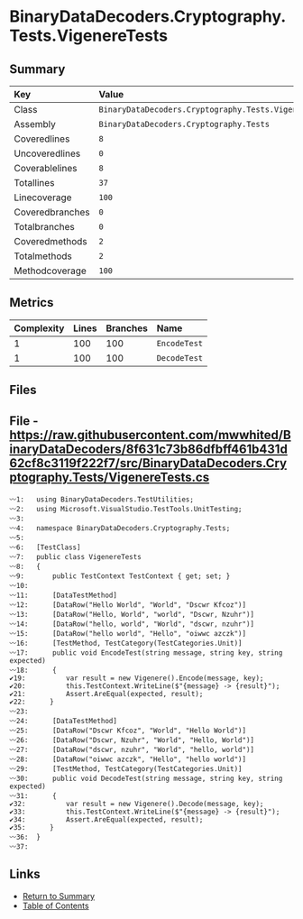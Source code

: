 ﻿# BinaryDataDecoders.Cryptography.Tests.VigenereTests

## Summary

| Key             | Value                                                 |
| :-------------- | :---------------------------------------------------- |
| Class           | `BinaryDataDecoders.Cryptography.Tests.VigenereTests` |
| Assembly        | `BinaryDataDecoders.Cryptography.Tests`               |
| Coveredlines    | `8`                                                   |
| Uncoveredlines  | `0`                                                   |
| Coverablelines  | `8`                                                   |
| Totallines      | `37`                                                  |
| Linecoverage    | `100`                                                 |
| Coveredbranches | `0`                                                   |
| Totalbranches   | `0`                                                   |
| Coveredmethods  | `2`                                                   |
| Totalmethods    | `2`                                                   |
| Methodcoverage  | `100`                                                 |

## Metrics

| Complexity | Lines | Branches | Name         |
| :--------- | :---- | :------- | :----------- |
| 1          | 100   | 100      | `EncodeTest` |
| 1          | 100   | 100      | `DecodeTest` |

## Files

## File - https://raw.githubusercontent.com/mwwhited/BinaryDataDecoders/8f631c73b86dfbff461b431d62cf8c3119f222f7/src/BinaryDataDecoders.Cryptography.Tests/VigenereTests.cs

```CSharp
〰1:   using BinaryDataDecoders.TestUtilities;
〰2:   using Microsoft.VisualStudio.TestTools.UnitTesting;
〰3:   
〰4:   namespace BinaryDataDecoders.Cryptography.Tests;
〰5:   
〰6:   [TestClass]
〰7:   public class VigenereTests
〰8:   {
〰9:       public TestContext TestContext { get; set; }
〰10:  
〰11:      [DataTestMethod]
〰12:      [DataRow("Hello World", "World", "Dscwr Kfcoz")]
〰13:      [DataRow("Hello, World", "world", "Dscwr, Nzuhr")]
〰14:      [DataRow("hello, world", "World", "dscwr, nzuhr")]
〰15:      [DataRow("hello world", "Hello", "oiwwc azczk")]
〰16:      [TestMethod, TestCategory(TestCategories.Unit)]
〰17:      public void EncodeTest(string message, string key, string expected)
〰18:      {
✔19:          var result = new Vigenere().Encode(message, key);
✔20:          this.TestContext.WriteLine($"{message} -> {result}");
✔21:          Assert.AreEqual(expected, result);
✔22:      }
〰23:  
〰24:      [DataTestMethod]
〰25:      [DataRow("Dscwr Kfcoz", "World", "Hello World")]
〰26:      [DataRow("Dscwr, Nzuhr", "World", "Hello, World")]
〰27:      [DataRow("dscwr, nzuhr", "World", "hello, world")]
〰28:      [DataRow("oiwwc azczk", "Hello", "hello world")]
〰29:      [TestMethod, TestCategory(TestCategories.Unit)]
〰30:      public void DecodeTest(string message, string key, string expected)
〰31:      {
✔32:          var result = new Vigenere().Decode(message, key);
✔33:          this.TestContext.WriteLine($"{message} -> {result}");
✔34:          Assert.AreEqual(expected, result);
✔35:      }
〰36:  }
〰37:  
```

## Links

* [Return to Summary](Summary.md)
* [Table of Contents](../TOC.md)

